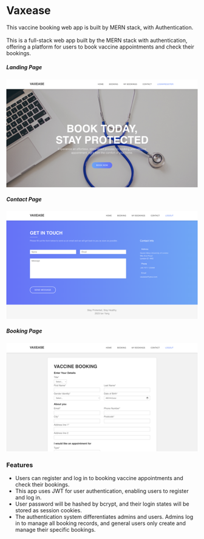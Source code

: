 # Vaxease
This vaccine booking web app is built by MERN stack, with Authentication.
<br><br>
This is a full-stack web app built by the MERN stack with authentication, offering a platform for users to book vaccine appointments and check their bookings.
<br>
##### Landing Page
![Landing-Page](images/Landing-page.png)
##### Contact Page
![Conatct-Page](images/Contact-page.png)
##### Booking Page
![Booking-Page](images/Booking-page.png)


### Features
- Users can register and log in to booking vaccine appointments and check their bookings.
- This app uses JWT for user authentication, enabling users to register and log in.
- User password will be hashed by bcrypt, and their login states will be stored as session cookies.
- The authentication system differentiates admins and users. Admins log in to manage all booking records, and general users only create and manage their specific bookings.